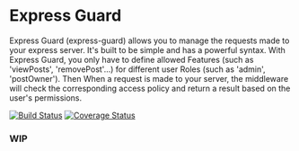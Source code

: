 # Express Guard

Express Guard (express-guard) allows you to manage the requests made to your express server. It's built to be simple and has a powerful syntax. With Express Guard, you only have to define allowed Features (such as 'viewPosts', 'removePost'...) for different user Roles (such as 'admin', 'postOwner'). Then  When a request is made to your server, the middleware will check the corresponding access policy and return a result based on the user's permissions.

[![Build Status](https://travis-ci.org/kevinpiac/express-guard.svg?branch=dev)](https://travis-ci.org/kevinpiac/express-guard)
[![Coverage Status](https://coveralls.io/repos/github/kevinpiac/express-guard/badge.svg?branch=dev)](https://coveralls.io/github/kevinpiac/express-guard/badge.svg?branch=dev)

### WIP

